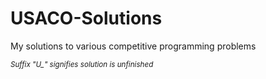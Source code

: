 # USACO-Solutions
My solutions to various competitive programming problems

<sup>*Suffix "U_" signifies solution is unfinished*</sup>
